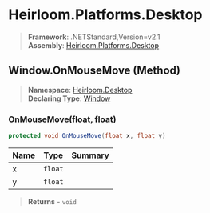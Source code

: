 # Heirloom.Platforms.Desktop

> **Framework**: .NETStandard,Version=v2.1  
> **Assembly**: [Heirloom.Platforms.Desktop][0]

## Window.OnMouseMove (Method)

> **Namespace**: [Heirloom.Desktop][0]  
> **Declaring Type**: [Window][1]

### OnMouseMove(float, float)

```cs
protected void OnMouseMove(float x, float y)
```

| Name | Type    | Summary |
|------|---------|---------|
| x    | `float` |         |
| y    | `float` |         |

> **Returns** - `void`

[0]: ../../../Heirloom.Platforms.Desktop.md
[1]: ../Window.md
